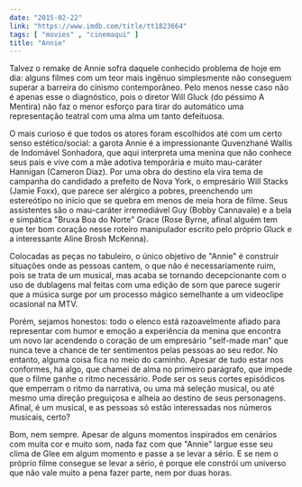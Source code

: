 ```yaml
---
date: "2015-02-22"
link: "https://www.imdb.com/title/tt1823664"
tags: [ "movies" , "cinemaqui" ]
title: "Annie"
---
```

Talvez o remake de Annie sofra daquele conhecido problema de hoje em dia: alguns filmes com um teor mais ingênuo simplesmente não conseguem superar a barreira do cinismo contemporâneo. Pelo menos nesse caso não é apenas esse o diagnóstico, pois o diretor Will Gluck (do péssimo A Mentira) não faz o menor esforço para tirar do automático uma representação teatral com uma alma um tanto defeituosa.

O mais curioso é que todos os atores foram escolhidos até com um certo senso estético/social: a garota Annie é a impressionante Quvenzhané Wallis de Indomável Sonhadora, que aqui interpreta uma menina que não conhece seus pais e vive com a mãe adotiva temporária e muito mau-caráter Hannigan (Cameron Diaz). Por uma obra do destino ela vira tema de campanha do candidado a prefeito de Nova York, o empresário Will Stacks (Jamie Foxx), que parece ser alérgico a pobres, preenchendo um estereótipo no início que se quebra em menos de meia hora de filme. Seus assistentes são o mau-caráter irremediável Guy (Bobby Cannavale) e a bela e simpática "Bruxa Boa do Norte" Grace (Rose Byrne, afinal alguém tem que ter bom coração nesse roteiro manipulador escrito pelo próprio Gluck e a interessante Aline Brosh McKenna).

Colocadas as peças no tabuleiro, o único objetivo de "Annie" é construir situações onde as pessoas cantem, o que não é necessariamente ruim, pois se trata de um musical, mas acaba se tornando decepcionante com o uso de dublagens mal feitas com uma edição de som que parece sugerir que a música surge por um processo mágico semelhante a um videoclipe ocasional na MTV.

Porém, sejamos honestos: todo o elenco está razoavelmente afiado para representar com humor e emoção a experiência da menina que encontra um novo lar acendendo o coração de um empresário "self-made man" que nunca teve a chance de ter sentimentos pelas pessoas ao seu redor. No entanto, alguma coisa fica no meio do caminho. Apesar de tudo estar nos conformes, há algo, que chamei de alma no primeiro parágrafo, que impede que o filme ganhe o ritmo necessário. Pode ser os seus cortes episódicos que emperram o ritmo da narrativa, ou uma má seleção musical, ou até mesmo uma direção preguiçosa e alheia ao destino de seus personagens. Afinal, é um musical, e as pessoas só estão interessadas nos números musicais, certo?

Bom, nem sempre. Apesar de alguns momentos inspirados em cenários com muita cor e muito som, nada faz com que "Annie" largue esse seu clima de Glee em algum momento e passe a se levar a sério. E se nem o próprio filme consegue se levar a sério, é porque ele constrói um universo que não vale muito a pena fazer parte, nem por duas horas.
